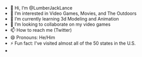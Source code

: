 - 👋 Hi, I’m @LumberJackLance
- 👀 I’m interested in Video Games, Movies, and The Outdoors
- 🌱 I’m currently learning 3d Modeling and Animation
- 💞️ I’m looking to collaborate on my video games
- 📫 How to reach me (Twitter)
- 😄 Pronouns: He/Him
- ⚡ Fun fact: I've visited almost all of the 50 states in the U.S.
- 

<!---
LumberJackLance/LumberJackLance is a ✨ special ✨ repository because its `README.md` (this file) appears on your GitHub profile.
You can click the Preview link to take a look at your changes.
--->
